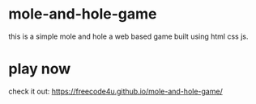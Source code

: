 # mole-and-hole-game
this is a simple mole and hole a web based game built using html css js.

# play now<br>
check it out: https://freecode4u.github.io/mole-and-hole-game/

